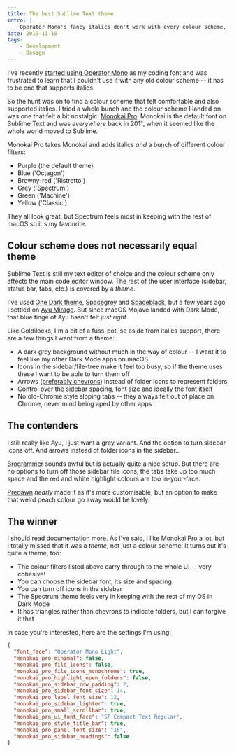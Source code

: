 ```yaml
---
title: The best Sublime Text theme
intro: |
    Operator Mono's fancy italics don't work with every colour scheme, but finding one that does has lead me to my favourite Sublime Text theme.
date: 2019-11-18
tags:
    - Development
    - Design
---
```


I've recently [started using Operator Mono](/blog/operator-mono-and-why-i-want-italics-in-my-code-editor) as my coding font and was frustrated to learn that I couldn't use it with any old colour scheme -- it has to be one that supports italics.

So the hunt was on to find a colour scheme that felt comfortable and also supported italics. I tried a whole bunch and the colour scheme I landed on was one that felt a bit nostalgic: [Monokai Pro](https://monokai.pro). Monokai is the default font on Sublime Text and was *everywhere* back in 2011, when it seemed like the whole world moved to Sublime.

Monokai Pro takes Monokai and adds italics *and* a bunch of different colour filters:

- Purple (the default theme)
- Blue ('Octagon')
- Browny-red ('Ristretto')
- Grey ('Spectrum')
- Green ('Machine')
- Yellow ('Classic')

They all look great, but Spectrum feels most in keeping with the rest of macOS so it's my favourite.


## Colour scheme does not necessarily equal theme

Sublime Text is still my text editor of choice and the colour scheme only affects the main code editor window. The rest of the user interface (sidebar, status bar, tabs, etc.) is covered by a *theme*.

I've used [One Dark theme](https://packagecontrol.io/packages/Theme%20-%20One%20Dark), [Spacegrey](https://github.com/kkga/spacegray) and [Spaceblack](https://github.com/TheBaronHimself/Spaceblack), but a few years ago I settled on [Ayu Mirage](https://packagecontrol.io/packages/ayu). But since macOS Mojave landed with Dark Mode, that blue tinge of Ayu hasn't felt *just right*.

Like Goldilocks, I'm a bit of a fuss-pot, so aside from italics support, there are a few things I want from a theme:

- A dark grey background without much in the way of colour -- I want it to feel like my other Dark Mode apps on macOS
- Icons in the sidebar/file-tree make it feel too busy, so if the theme uses these I want to be able to turn them off
- Arrows ([preferably chevrons](/blog/which-way-is-that-arrow-pointing)) instead of folder icons to represent folders
- Control over the sidebar spacing, font size and ideally the font itself
- No old-Chrome style sloping tabs -- they always felt out of place on Chrome, never mind being aped by other apps


## The contenders

I still really like Ayu, I just want a grey variant. And the option to turn sidebar icons off. And arrows instead of folder icons in the sidebar…

[Brogrammer](https://packagecontrol.io/packages/Theme%20-%20Brogrammer) sounds awful but is actually quite a nice setup. But there are no options to turn off those sidebar file icons, the tabs take up too much space and the red and white highlight colours are too in-your-face.

[Predawn](https://packagecontrol.io/packages/Predawn) *nearly* made it as it's more customisable, but an option to make that weird peach colour go away would be lovely.


## The winner

I should read documentation more. As I've said, I like Monokai Pro a lot, but I totally missed that it was a *theme*, not just a colour scheme! It turns out it's quite a theme, too:

- The colour filters listed above carry through to the whole UI -- very cohesive!
- You can choose the sidebar font, its size and spacing
- You can turn off icons in the sidebar
- The Spectrum theme feels very in keeping with the rest of my OS in Dark Mode
- It has triangles rather than chevrons to indicate folders, but I can forgive it that

In case you're interested, here are the settings I'm using:

```json
{
  "font_face": "Operator Mono Light",
  "monokai_pro_minimal": false,
  "monokai_pro_file_icons": false,
  "monokai_pro_file_icons_monochrome": true,
  "monokai_pro_highlight_open_folders": false,
  "monokai_pro_sidebar_row_padding": 2,
  "monokai_pro_sidebar_font_size": 14,
  "monokai_pro_label_font_size": 12,
  "monokai_pro_sidebar_lighter": true,
  "monokai_pro_small_scrollbar": true,
  "monokai_pro_ui_font_face": "SF Compact Text Regular",
  "monokai_pro_style_title_bar": true,
  "monokai_pro_panel_font_size": "16",
  "monokai_pro_sidebar_headings": false
}
```
